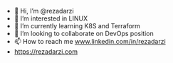 - 👋 Hi, I’m @rezadarzi
- 👀 I’m interested in LINUX
- 🌱 I’m currently learning K8S and Terraform
- 💞️ I’m looking to collaborate on DevOps position
- 📫 How to reach me www.linkedin.com/in/rezadarzi
- https://rezadarzi.com

<!---
rezadarzi/rezadarzi is a ✨ special ✨ repository because its `README.md` (this file) appears on your GitHub profile.
You can click the Preview link to take a look at your changes.
--->
